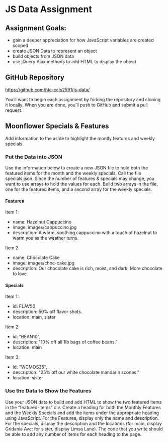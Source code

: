 # JS Data Assignment

## Assignment Goals:

- gain a deeper appreciation for how JavaScript variables are created scoped
- create JSON Data to represent an object
- build objects from JSON data
- use jQuery Ajax methods to add HTML to display the object

## GitHub Repository
https://github.com/htc-ccis2591/js-data/
 
You’ll want to begin each assignment by forking the repository and cloning it locally.  When you are done, you’ll push to GitHub and submit a pull request.

## Moonflower Specials & Features
Add information to the aside to highlight the montly features and weekly specials.  

### Put the Data into JSON
Use the information below to create a new JSON file to hold both the featured items for the month and the weekly specials. Call the file specials.json. Since the number of features & specials may change, you want to use arrays to hold the values for each.  Build two arrays in the file, one for the featured items, and a second array for the weekly specials. 

#### Features
Item 1:

- name: Hazelnut Cappuccino
- image: images/cappuccino.jpg
- description: A warm, soothing cappuccino with a touch of hazelnut to warm you as the weather turns.
        
Item 2:
- name: Chocolate Cake
- image: images/choc-cake.jpg
- description: Our chocolate cake is rich, moist, and dark.  More chocolate to love.

#### Specials
Item 1:

- id: FLAV50
- description: 50% off flavor shots.
- location: main, sister
        
Item 2:

- id: "BEAN10",
- description: "10% off all 1lb bags of coffee beans."
- location: main

Item 3:
- id: "WCMOS25",
- description: "25% off our white chocolate mandarin scones."
- location: sister

### Use the Data to Show the Features
Use your JSON data to build and add HTML to show the two featured items in the “featured-items” div.  Create a heading for both the Monthly Features and the Weekly Specials and add the items under the appropriate heading using JavaScript. For the Features, display only the name and description.  For the specials, display the description and the locations (for main, display Gridania Ave; for sister, display Limsa Lane). The code that you write should be able to add any number of items for each heading to the page.  
